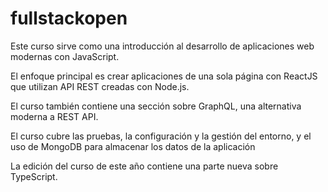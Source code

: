 # fullstackopen
Este curso sirve como una introducción al desarrollo de aplicaciones web modernas con JavaScript. 

El enfoque principal es crear aplicaciones de una sola página con ReactJS que utilizan API REST creadas con Node.js. 

El curso también contiene una sección sobre GraphQL, una alternativa moderna a REST API.

El curso cubre las pruebas, la configuración y la gestión del entorno, y el uso de MongoDB para almacenar los datos de la aplicación

La edición del curso de este año contiene una parte nueva sobre TypeScript.